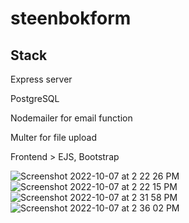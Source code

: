 # steenbokform

## Stack

Express server

PostgreSQL

Nodemailer for email function

Multer for file upload

Frontend > EJS, Bootstrap

![Screenshot 2022-10-07 at 2 22 26 PM](https://user-images.githubusercontent.com/86565793/194482465-f9b29dc0-b2e5-48a8-956f-83b91d542286.png)
![Screenshot 2022-10-07 at 2 22 15 PM](https://user-images.githubusercontent.com/86565793/194482471-1f27a050-97cd-415a-ad1c-92c756a75ce0.png)
![Screenshot 2022-10-07 at 2 31 58 PM](https://user-images.githubusercontent.com/86565793/194482603-efdc160f-9c68-4543-8da0-e27cf7a8d965.png)
![Screenshot 2022-10-07 at 2 36 02 PM](https://user-images.githubusercontent.com/86565793/194483224-dc83c7f0-b8c7-4a0f-a61c-d04ad8586ada.png)

